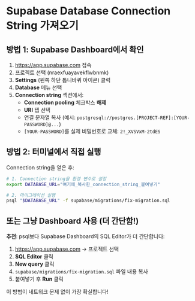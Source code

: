 # Supabase Database Connection String 가져오기

## 방법 1: Supabase Dashboard에서 확인

1. https://app.supabase.com 접속
2. 프로젝트 선택 (nraexfuayavekflwbnmk)
3. **Settings** (왼쪽 하단 톱니바퀴 아이콘) 클릭
4. **Database** 메뉴 선택
5. **Connection string** 섹션에서:
   - **Connection pooling** 체크박스 **해제**
   - **URI** 탭 선택
   - 연결 문자열 복사 (예시: `postgresql://postgres.[PROJECT-REF]:[YOUR-PASSWORD]@...`)
   - `[YOUR-PASSWORD]`를 실제 비밀번호로 교체: `2!_XVSVxM-2tdES`

## 방법 2: 터미널에서 직접 실행

Connection string을 얻은 후:

```bash
# 1. Connection string을 환경 변수로 설정
export DATABASE_URL="여기에_복사한_connection_string_붙여넣기"

# 2. 마이그레이션 실행
psql "$DATABASE_URL" -f supabase/migrations/fix-migration.sql
```

## 또는 그냥 Dashboard 사용 (더 간단함!)

**추천**: psql보다 Supabase Dashboard의 SQL Editor가 더 간단합니다:

1. https://app.supabase.com → 프로젝트 선택
2. **SQL Editor** 클릭
3. **New query** 클릭
4. `supabase/migrations/fix-migration.sql` 파일 내용 복사
5. 붙여넣기 후 **Run** 클릭

이 방법이 네트워크 문제 없이 가장 확실합니다!

